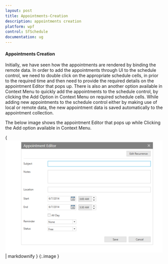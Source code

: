 ```yaml
---
layout: post
title: Appointments-Creation
description: appointments creation
platform: wpf
control: SfSchedule
documentation: ug
---
```


#### Appointments Creation

Initially, we have seen how the appointments are rendered by binding the remote data. In order to add the appointments through UI to the schedule control, we need to double click on the appropriate schedule cells, in prior to the required time and then need to provide the required details on the appointment Editor that pops up. There is also an another option available in Context Menu to quickly add the appointments to the schedule control, by clicking the Add Option in Context Menu on required schedule cells. While adding new appointments to the schedule control either by making use of local or remote data, the new appointment data is saved automatically to the appointment collection.

The below image shows the appointment Editor that pops up while Clicking the Add option available in Context Menu.

{ ![](Appointments-Creation_images/Appointments-Creation_img1.png) | markdownify }
{:.image }


